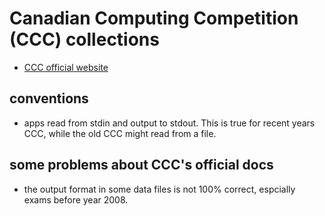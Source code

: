 # Canadian Computing Competition (CCC) collections

* [CCC official website](https://cemc.uwaterloo.ca/contests/past_contests.html#ccc)

## conventions

* apps read from stdin and output to stdout. This is true for recent years CCC, while the old CCC might read from a file.

## some problems about CCC's official docs

* the output format in some data files is not 100% correct, espcially exams before year 2008.
